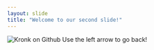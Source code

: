 ```yaml
---
layout: slide
title: "Welcome to our second slide!"
---
```

![Kronk on Github](https://media1.tenor.com/images/a71c94c3aa7ad66a5051f81f48d14dd2/tenor.gif)
Use the left arrow to go back!
